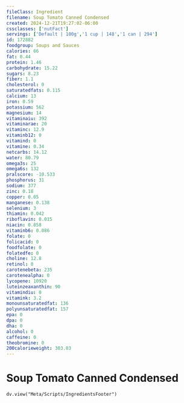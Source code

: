 ```yaml
---
fileClass: Ingredient
filename: Soup Tomato Canned Condensed
created: 2024-12-21T19:27:02-06:00
cssclasses: ['nutFact']
servings: ['Default | 100g','1 cup | 148','1 can | 294']
id: 172882
foodgroup: Soups and Sauces
calories: 66
fat: 0.44
protein: 1.46
carbohydrate: 15.22
sugars: 8.23
fiber: 1.1
cholesterol: 0
saturatedfats: 0.115
calcium: 13
iron: 0.59
potassium: 562
magnesium: 14
vitaminaiu: 392
vitaminarae: 20
vitaminc: 12.9
vitaminb12: 0
vitamind: 0
vitamine: 0.34
netcarbs: 14.12
water: 80.79
omega3s: 25
omega6s: 132
pralscore: -10.533
phosphorus: 31
sodium: 377
zinc: 0.18
copper: 0.05
manganese: 0.138
selenium: 3
thiamin: 0.042
riboflavin: 0.015
niacin: 0.858
vitaminb6: 0.086
folate: 0
folicacid: 0
foodfolate: 0
folatedfe: 0
choline: 12.8
retinol: 0
carotenebeta: 235
carotenealpha: 0
lycopene: 10920
luteinzeaxanthin: 90
vitamindiu: 0
vitamink: 3.2
monounsaturatedfat: 136
polyunsaturatedfat: 157
epa: 0
dpa: 0
dha: 0
alcohol: 0
caffeine: 0
theobromine: 0
200calorieweight: 303.03
---
```


# Soup Tomato Canned Condensed

```dataviewjs
dv.view("Meta/Scripts/IngredientsFooter")
```